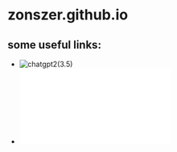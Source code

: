 # zonszer.github.io

## some useful links:
- ![chatgpt2(3.5)](www.jiahanzhang.buzz)
- ![chatgpt1(4.0)](wwww.jiahan.me)
